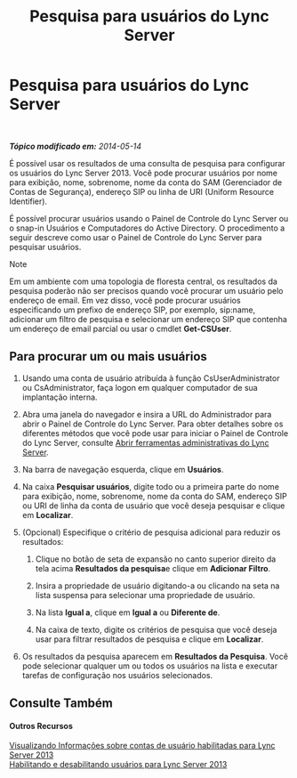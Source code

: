 ﻿---
title: Pesquisa para usuários do Lync Server
TOCTitle: Pesquisa para usuários do Lync Server
ms:assetid: 3b9f6f55-d7a9-46ae-8e10-f221ba0d3bb5
ms:mtpsurl: https://technet.microsoft.com/pt-br/library/Gg429701(v=OCS.15)
ms:contentKeyID: 49306438
ms.date: 05/19/2016
mtps_version: v=OCS.15
ms.translationtype: HT
---

# Pesquisa para usuários do Lync Server

 

_**Tópico modificado em:** 2014-05-14_

É possível usar os resultados de uma consulta de pesquisa para configurar os usuários do Lync Server 2013. Você pode procurar usuários por nome para exibição, nome, sobrenome, nome da conta do SAM (Gerenciador de Contas de Segurança), endereço SIP ou linha de URI (Uniform Resource Identifier).

É possível procurar usuários usando o Painel de Controle do Lync Server ou o snap-in Usuários e Computadores do Active Directory. O procedimento a seguir descreve como usar o Painel de Controle do Lync Server para pesquisar usuários.

> [!note]  
> Em um ambiente com uma topologia de floresta central, os resultados da pesquisa poderão não ser precisos quando você procurar um usuário pelo endereço de email. Em vez disso, você pode procurar usuários especificando um prefixo de endereço SIP, por exemplo, sip:name, adicionar um filtro de pesquisa e selecionar um endereço SIP que contenha um endereço de email parcial ou usar o cmdlet <strong>Get-CSUser</strong>.

## Para procurar um ou mais usuários

1.  Usando uma conta de usuário atribuída à função CsUserAdministrator ou CsAdministrator, faça logon em qualquer computador de sua implantação interna.

2.  Abra uma janela do navegador e insira a URL do Administrador para abrir o Painel de Controle do Lync Server. Para obter detalhes sobre os diferentes métodos que você pode usar para iniciar o Painel de Controle do Lync Server, consulte [Abrir ferramentas administrativas do Lync Server](lync-server-2013-open-lync-server-administrative-tools.md).

3.  Na barra de navegação esquerda, clique em **Usuários**.

4.  Na caixa **Pesquisar usuários**, digite todo ou a primeira parte do nome para exibição, nome, sobrenome, nome da conta do SAM, endereço SIP ou URI de linha da conta de usuário que você deseja pesquisar e clique em **Localizar**.

5.  (Opcional) Especifique o critério de pesquisa adicional para reduzir os resultados:
    
    1.  Clique no botão de seta de expansão no canto superior direito da tela acima **Resultados da pesquisa**e clique em **Adicionar Filtro**.
    
    2.  Insira a propriedade de usuário digitando-a ou clicando na seta na lista suspensa para selecionar uma propriedade de usuário.
    
    3.  Na lista **Igual a**, clique em **Igual a** ou **Diferente de**.
    
    4.  Na caixa de texto, digite os critérios de pesquisa que você deseja usar para filtrar resultados de pesquisa e clique em **Localizar**.

6.  Os resultados da pesquisa aparecem em **Resultados da Pesquisa**. Você pode selecionar qualquer um ou todos os usuários na lista e executar tarefas de configuração nos usuários selecionados.

## Consulte Também

#### Outros Recursos

[Visualizando Informações sobre contas de usuário habilitadas para Lync Server 2013](lync-server-2013-viewing-information-about-user-accounts-enabled-for-lync-server.md)  
[Habilitando e desabilitando usuários para Lync Server 2013](lync-server-2013-enabling-and-disabling-users-for-lync-server.md)

